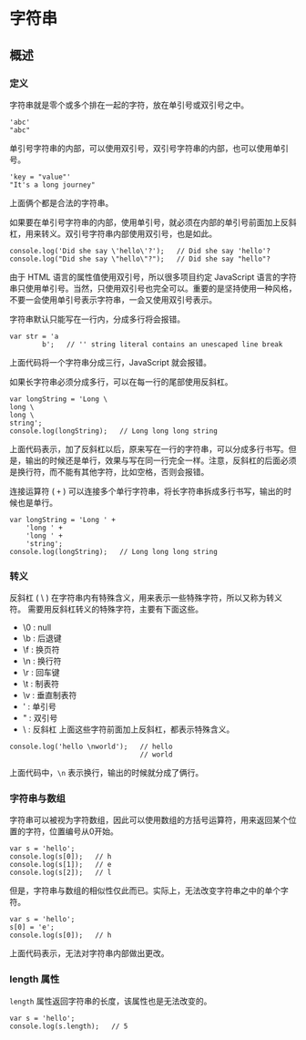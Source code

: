 # 字符串
## 概述
### 定义
字符串就是零个或多个排在一起的字符，放在单引号或双引号之中。
```
'abc'
"abc"
```
单引号字符串的内部，可以使用双引号，双引号字符串的内部，也可以使用单引号。
```
'key = "value"'
"It's a long journey"
```
上面俩个都是合法的字符串。

如果要在单引号字符串的内部，使用单引号，就必须在内部的单引号前面加上反斜杠，用来转义。双引号字符串内部使用双引号，也是如此。
```
console.log('Did she say \'hello\'?');   // Did she say 'hello'?
console.log("Did she say \"hello\"?");   // Did she say "hello"?
```
由于 HTML 语言的属性值使用双引号，所以很多项目约定 JavaScript 语言的字符串只使用单引号。当然，只使用双引号也完全可以。重要的是坚持使用一种风格，不要一会使用单引号表示字符串，一会又使用双引号表示。

字符串默认只能写在一行内，分成多行将会报错。
```
var str = 'a
        b';   // '' string literal contains an unescaped line break
```
上面代码将一个字符串分成三行，JavaScript 就会报错。

如果长字符串必须分成多行，可以在每一行的尾部使用反斜杠。
```
var longString = 'Long \
long \
long \
string';
console.log(longString);   // Long long long string
```
上面代码表示，加了反斜杠以后，原来写在一行的字符串，可以分成多行书写。但是，输出的时候还是单行，效果与写在同一行完全一样。注意，反斜杠的后面必须是换行符，而不能有其他字符，比如空格，否则会报错。

连接运算符 ( `+` ) 可以连接多个单行字符串，将长字符串拆成多行书写，输出的时候也是单行。
```
var longString = 'Long ' +
    'long ' +
    'long ' +
    'string';
console.log(longString);   // Long long long string
```
### 转义
反斜杠 ( \ ) 在字符串内有特殊含义，用来表示一些特殊字符，所以又称为转义符。
需要用反斜杠转义的特殊字符，主要有下面这些。
+ \0 : null
+ \b : 后退键
+ \f : 换页符
+ \n : 换行符
+ \r : 回车键
+ \t : 制表符
+ \v : 垂直制表符
+ \' : 单引号
+ \" : 双引号
+ \\ : 反斜杠
上面这些字符前面加上反斜杠，都表示特殊含义。
```
console.log('hello \nworld');   // hello
                                // world
```
上面代码中，`\n` 表示换行，输出的时候就分成了俩行。
### 字符串与数组
字符串可以被视为字符数组，因此可以使用数组的方括号运算符，用来返回某个位置的字符，位置编号从0开始。
```
var s = 'hello';
console.log(s[0]);   // h
console.log(s[1]);   // e
console.log(s[2]);   // l
```
但是，字符串与数组的相似性仅此而已。实际上，无法改变字符串之中的单个字符。
```
var s = 'hello';
s[0] = 'e';
console.log(s[0]);   // h
```
上面代码表示，无法对字符串内部做出更改。
### length 属性
`length` 属性返回字符串的长度，该属性也是无法改变的。
```
var s = 'hello';
console.log(s.length);   // 5
```
